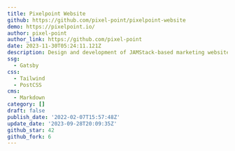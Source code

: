 ```yaml
---
title: Pixelpoint Website
github: https://github.com/pixel-point/pixelpoint-website
demo: https://pixelpoint.io/
author: pixel-point
author_link: https://github.com/pixel-point
date: 2023-11-30T05:24:11.121Z
description: Design and development of JAMStack-based marketing websites
ssg:
  - Gatsby
css:
  - Tailwind
  - PostCSS
cms:
  - Markdown
category: []
draft: false
publish_date: '2022-02-07T15:57:48Z'
update_date: '2023-09-28T20:09:35Z'
github_star: 42
github_fork: 6
---
```

